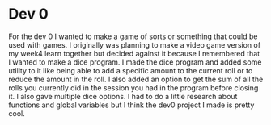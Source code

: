 # Dev 0

For the dev 0 I wanted to make a game of sorts or something that could be used with games.
I originally was planning to make a video game version of my week4 learn together but
decided against it because I remembered that I wanted to make a dice program. I made the
dice program and added some utility to it like being able to add a specific amount to the
current roll or to reduce the amount in the roll. I also added an option to get the sum of
all the rolls you currently did in the session you had in the program before closing it.
I also gave multiple dice options. I had to do a little research about functions and global
variables but I think the dev0 project I made is pretty cool.